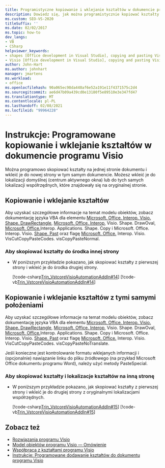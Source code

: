 ```yaml
---
title: Programistyczne kopiowanie i wklejanie kształtów w dokumencie programu Visio
description: Dowiedz się, jak można programistycznie kopiować kształty na jednej stronie dokumentu i wklejać je do nowej strony w tym samym dokumencie.
ms.custom: SEO-VS-2020
titleSuffix: ''
ms.date: 02/02/2017
ms.topic: how-to
dev_langs:
- VB
- CSharp
helpviewer_keywords:
- shapes [Office development in Visual Studio], copying and pasting Visio shapes
- Visio [Office development in Visual Studio], copying and pasting Visio shapes
author: John-Hart
ms.author: johnhart
manager: jmartens
ms.workload:
- office
ms.openlocfilehash: 90a065ec98da440af6e52a191e11f4371575c2d4
ms.sourcegitcommit: ae6d47b09a439cd0e13180f5e89510e3e347fd47
ms.translationtype: MT
ms.contentlocale: pl-PL
ms.lasthandoff: 02/08/2021
ms.locfileid: "99964228"
---
```

# <a name="how-to-programmatically-copy-and-paste-shapes-in-a-visio-document"></a>Instrukcje: Programowane kopiowanie i wklejanie kształtów w dokumencie programu Visio
  Można programowo skopiować kształty na jednej stronie dokumentu i wkleić je do nowej strony w tym samym dokumencie. Możesz wkleić je do lokalizacji domyślnej (centrum aktywnego okna) lub do tych samych lokalizacji współrzędnych, które znajdowały się na oryginalnej stronie.

## <a name="copy-and-paste-shapes"></a>Kopiowanie i wklejanie kształtów
 Aby uzyskać szczegółowe informacje na temat modelu obiektów, zobacz dokumentację języka VBA dla elementu [Microsoft. Office. Interop. Visio. Shape. DrawRectangle](/office/vba/api/Visio.Shape.DrawRectangle), [Microsoft. Office. Interop](/office/vba/api/Visio.Shape.DrawOval), Visio. Shape. DrawOval, [Microsoft. Office.](/office/vba/api/Visio.Shape.Copy)Interop. Applications. Shape. Copy i Microsoft. Office. Interop. Visio. [Shape. Past](/office/vba/api/Visio.Shape.Paste) oraz flagę [Microsoft. Office.](/office/vba/api/Visio.viscutcopypastecodes) Interop. Visio. VisCutCopyPasteCodes. visCopyPasteNormal.

### <a name="to-copy-shapes-to-the-center-of-another-page"></a>Aby skopiować kształty do środka innej strony

- W poniższym przykładzie pokazano, jak skopiować kształty z pierwszej strony i wkleić je do środka drugiej strony.

     [!code-csharp[Trin_VstcoreVisioAutomationAddIn#14](../vsto/codesnippet/CSharp/trin_vstcorevisioautomationaddin/ThisAddIn.cs#14)]
     [!code-vb[Trin_VstcoreVisioAutomationAddIn#14](../vsto/codesnippet/VisualBasic/trin_vstcorevisioautomationaddin/ThisAddIn.vb#14)]

## <a name="copy-and-paste-shapes-with-the-same-positions"></a>Kopiowanie i wklejanie kształtów z tymi samymi położeniami
 Aby uzyskać szczegółowe informacje na temat modelu obiektów, zobacz dokumentację języka VBA dla elementu [Microsoft. Office. Interop. Visio. Shape. DrawRectangle](/office/vba/api/Visio.Shape.DrawRectangle), [Microsoft. Office. Interop](/office/vba/api/Visio.Shape.DrawOval), Visio. Shape. DrawOval, [Microsoft. Office.](/office/vba/api/Visio.Shape.Copy)Interop. Applications. Shape. Copy i Microsoft. Office. Interop. Visio. [Shape. Past](/office/vba/api/Visio.Shape.Paste) oraz flagę [Microsoft. Office.](/office/vba/api/Visio.viscutcopypastecodes) Interop. Visio. VisCutCopyPasteCodes. visCopyPasteNoTranslate.

 Jeśli konieczne jest kontrolowanie formatu wklejanych informacji i (opcjonalnie) nawiązanie linku do pliku źródłowego (na przykład Microsoft Office dokumentu programu Word), należy użyć metody PasteSpecial.

### <a name="to-copy-shapes-and-shape-locations-to-another-page"></a>Aby skopiować kształty i lokalizacje kształtów na inną stronę

- W poniższym przykładzie pokazano, jak skopiować kształty z pierwszej strony i wkleić je do drugiej strony z oryginalnymi lokalizacjami współrzędnych.

     [!code-csharp[Trin_VstcoreVisioAutomationAddIn#15](../vsto/codesnippet/CSharp/trin_vstcorevisioautomationaddin/ThisAddIn.cs#15)]
     [!code-vb[Trin_VstcoreVisioAutomationAddIn#15](../vsto/codesnippet/VisualBasic/trin_vstcorevisioautomationaddin/ThisAddIn.vb#15)]

## <a name="see-also"></a>Zobacz też
- [Rozwiązania programu Visio](../vsto/visio-solutions.md)
- [Model obiektów programu Visio — Omówienie](../vsto/visio-object-model-overview.md)
- [Współpraca z kształtami programu Visio](../vsto/working-with-visio-shapes.md)
- [Instrukcje: Programowane dodawanie kształtów do dokumentu programu Visio](../vsto/how-to-programmatically-add-shapes-to-a-visio-document.md)
